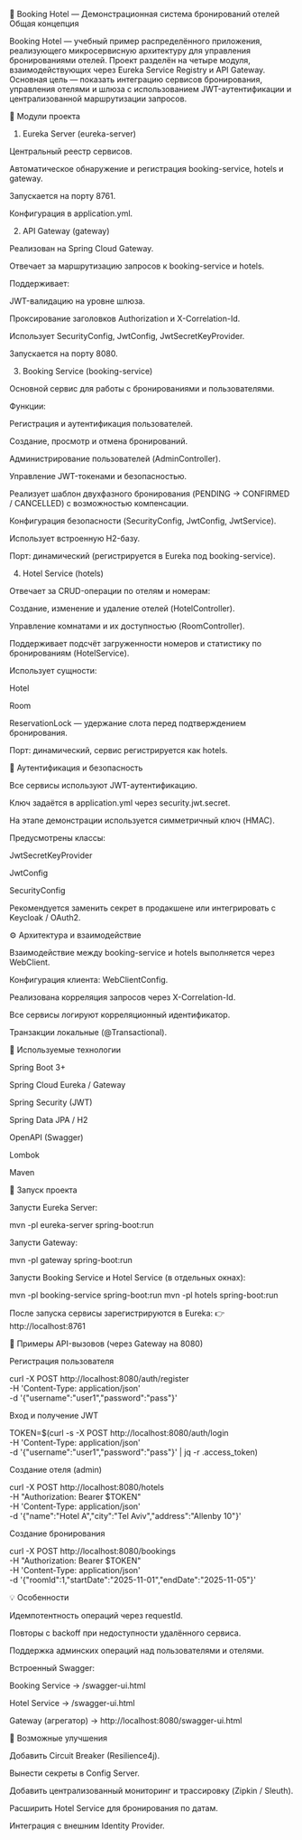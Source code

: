 🏨 Booking Hotel — Демонстрационная система бронирований отелей
Общая концепция

Booking Hotel — учебный пример распределённого приложения, реализующего микросервисную архитектуру для управления бронированиями отелей.
Проект разделён на четыре модуля, взаимодействующих через Eureka Service Registry и API Gateway.
Основная цель — показать интеграцию сервисов бронирования, управления отелями и шлюза с использованием JWT-аутентификации и централизованной маршрутизации запросов.

🧩 Модули проекта
1. Eureka Server (eureka-server)

Центральный реестр сервисов.

Автоматическое обнаружение и регистрация booking-service, hotels и gateway.

Запускается на порту 8761.

Конфигурация в application.yml.

2. API Gateway (gateway)

Реализован на Spring Cloud Gateway.

Отвечает за маршрутизацию запросов к booking-service и hotels.

Поддерживает:

JWT-валидацию на уровне шлюза.

Проксирование заголовков Authorization и X-Correlation-Id.

Использует SecurityConfig, JwtConfig, JwtSecretKeyProvider.

Запускается на порту 8080.

3. Booking Service (booking-service)

Основной сервис для работы с бронированиями и пользователями.

Функции:

Регистрация и аутентификация пользователей.

Создание, просмотр и отмена бронирований.

Администрирование пользователей (AdminController).

Управление JWT-токенами и безопасностью.

Реализует шаблон двухфазного бронирования (PENDING → CONFIRMED / CANCELLED) с возможностью компенсации.

Конфигурация безопасности (SecurityConfig, JwtConfig, JwtService).

Использует встроенную H2-базу.

Порт: динамический (регистрируется в Eureka под booking-service).

4. Hotel Service (hotels)

Отвечает за CRUD-операции по отелям и номерам:

Создание, изменение и удаление отелей (HotelController).

Управление комнатами и их доступностью (RoomController).

Поддерживает подсчёт загруженности номеров и статистику по бронированиям (HotelService).

Использует сущности:

Hotel

Room

ReservationLock — удержание слота перед подтверждением бронирования.

Порт: динамический, сервис регистрируется как hotels.

🔐 Аутентификация и безопасность

Все сервисы используют JWT-аутентификацию.

Ключ задаётся в application.yml через security.jwt.secret.

На этапе демонстрации используется симметричный ключ (HMAC).

Предусмотрены классы:

JwtSecretKeyProvider

JwtConfig

SecurityConfig

Рекомендуется заменить секрет в продакшене или интегрировать с Keycloak / OAuth2.

⚙️ Архитектура и взаимодействие

Взаимодействие между booking-service и hotels выполняется через WebClient.

Конфигурация клиента: WebClientConfig.

Реализована корреляция запросов через X-Correlation-Id.

Все сервисы логируют корреляционный идентификатор.

Транзакции локальные (@Transactional).

🧰 Используемые технологии

Spring Boot 3+

Spring Cloud Eureka / Gateway

Spring Security (JWT)

Spring Data JPA / H2

OpenAPI (Swagger)

Lombok

Maven

🚀 Запуск проекта

Запусти Eureka Server:

mvn -pl eureka-server spring-boot:run


Запусти Gateway:

mvn -pl gateway spring-boot:run


Запусти Booking Service и Hotel Service (в отдельных окнах):

mvn -pl booking-service spring-boot:run
mvn -pl hotels spring-boot:run


После запуска сервисы зарегистрируются в Eureka:
👉 http://localhost:8761

🔎 Примеры API-вызовов (через Gateway на 8080)

Регистрация пользователя

curl -X POST http://localhost:8080/auth/register \
-H 'Content-Type: application/json' \
-d '{"username":"user1","password":"pass"}'


Вход и получение JWT

TOKEN=$(curl -s -X POST http://localhost:8080/auth/login \
-H 'Content-Type: application/json' \
-d '{"username":"user1","password":"pass"}' | jq -r .access_token)


Создание отеля (admin)

curl -X POST http://localhost:8080/hotels \
-H "Authorization: Bearer $TOKEN" \
-H 'Content-Type: application/json' \
-d '{"name":"Hotel A","city":"Tel Aviv","address":"Allenby 10"}'


Создание бронирования

curl -X POST http://localhost:8080/bookings \
-H "Authorization: Bearer $TOKEN" \
-H 'Content-Type: application/json' \
-d '{"roomId":1,"startDate":"2025-11-01","endDate":"2025-11-05"}'

💡 Особенности

Идемпотентность операций через requestId.

Повторы с backoff при недоступности удалённого сервиса.

Поддержка админских операций над пользователями и отелями.

Встроенный Swagger:

Booking Service → /swagger-ui.html

Hotel Service → /swagger-ui.html

Gateway (агрегатор) → http://localhost:8080/swagger-ui.html

🧩 Возможные улучшения

Добавить Circuit Breaker (Resilience4j).

Вынести секреты в Config Server.

Добавить централизованный мониторинг и трассировку (Zipkin / Sleuth).

Расширить Hotel Service для бронирования по датам.

Интеграция с внешним Identity Provider.
